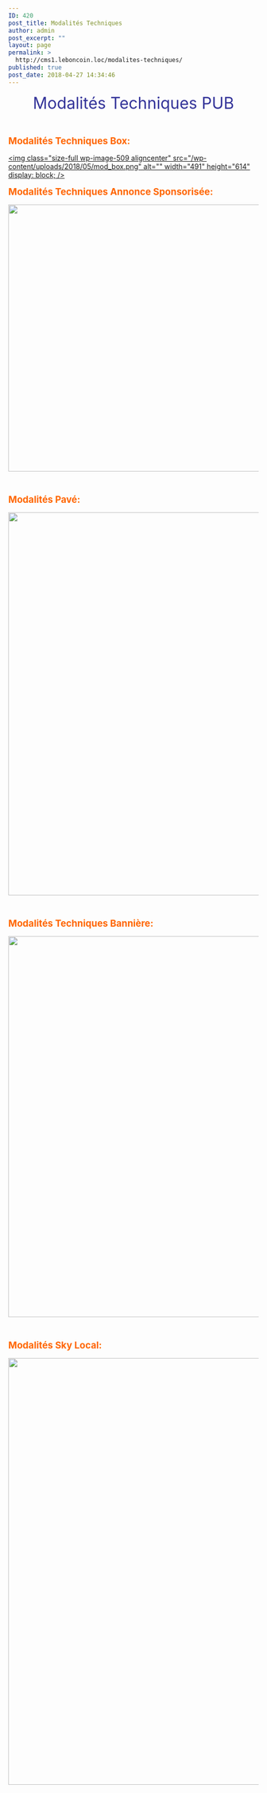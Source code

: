 ```yaml
---
ID: 420
post_title: Modalités Techniques
author: admin
post_excerpt: ""
layout: page
permalink: >
  http://cms1.leboncoin.loc/modalites-techniques/
published: true
post_date: 2018-04-27 14:34:46
---
```

<p style="text-align: center;"><span style="font-size: 24pt; color: #333399;">Modalités Techniques PUB</span></p>
&nbsp;

<span id="box" style="color: #ff6600; font-size: 14pt;"><b>Modalités Techniques Box:</b></span>

<a href="/wp-content/uploads/2018/05/mod_box.png"><img class="size-full wp-image-509 aligncenter" src="/wp-content/uploads/2018/05/mod_box.png" alt="" width="491" height="614" display: block; /></a>

<span id="as" style="color: #ff6600; font-size: 14pt;"><b>Modalités Techniques Annonce Sponsorisée:</b></span>

<a href="/wp-content/uploads/2018/05/mod_as.png"><img class="aligncenter size-full wp-image-510" src="/wp-content/uploads/2018/05/mod_as.png" alt="" width="553" height="536" /></a>

&nbsp;

<span id="pave" style="color: #ff6600; font-size: 14pt;"><b>Modalités Pavé:</b></span>

<a href="/wp-content/uploads/2018/05/mod_pave.png"><img class="aligncenter size-full wp-image-511" src="/wp-content/uploads/2018/05/mod_pave.png" alt="" width="551" height="769" /></a>

&nbsp;

<span id="banniere" style="color: #ff6600; font-size: 14pt;"><strong>Modalités Techniques Bannière:</strong></span>

<a href="/wp-content/uploads/2018/05/mod_bann.png"><img class="aligncenter size-full wp-image-512" src="/wp-content/uploads/2018/05/mod_bann.png" alt="" width="554" height="765" /></a>

&nbsp;

<strong><span id="sky" style="color: #ff6600; font-size: 14pt;">Modalités Sky Local:</span></strong>

<a href="/wp-content/uploads/2018/05/mod_sky.png"><img class="aligncenter size-full wp-image-513" src="/wp-content/uploads/2018/05/mod_sky.png" alt="" width="653" height="857" /></a>